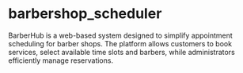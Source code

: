 # barbershop_scheduler
BarberHub is a web-based system designed to simplify appointment scheduling for barber shops. The platform allows customers to book services, select available time slots and barbers, while administrators efficiently manage reservations.
